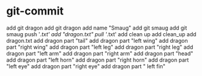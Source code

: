 # git-commit
add git dragon
add git dragon
add name "Smaug"
add git smaug
add git smaug
push '*.txt'
add "dragon.txt"
pull '*.txt'
add clean up
add clean_up
add dragon.txt
add dragon part "tail"
add dragon part "left wing"
add dragon part "right wing"
add dragon part "left leg"
add dragon part "right leg"
add dragon part "left arm"
add dragon part "right arm"
add dragon part "head"
add dragon part "left horn"
add dragon part "right horn"
add dragon part "left eye"
add dragon part "right eye"
add dragon part " left fin"
